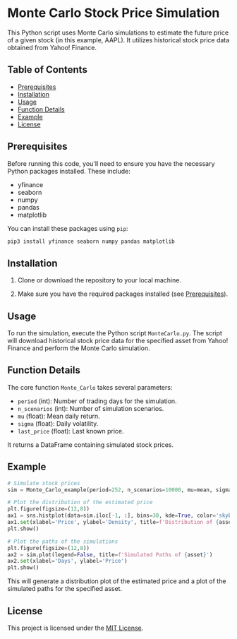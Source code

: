 # Monte Carlo Stock Price Simulation

This Python script uses Monte Carlo simulations to estimate the future price of a given stock (in this example, AAPL). It utilizes historical stock price data obtained from Yahoo! Finance.

## Table of Contents
- [Prerequisites](#prerequisites)
- [Installation](#installation)
- [Usage](#usage)
- [Function Details](#function-details)
- [Example](#example)
- [License](#license)

## Prerequisites

Before running this code, you'll need to ensure you have the necessary Python packages installed. These include:
- yfinance
- seaborn
- numpy
- pandas
- matplotlib

You can install these packages using `pip`:

```bash
pip3 install yfinance seaborn numpy pandas matplotlib
```

## Installation

1. Clone or download the repository to your local machine.

2. Make sure you have the required packages installed (see [Prerequisites](#prerequisites)).

## Usage

To run the simulation, execute the Python script `MonteCarlo.py`. The script will download historical stock price data for the specified asset from Yahoo! Finance and perform the Monte Carlo simulation.

## Function Details

The core function `Monte_Carlo` takes several parameters:

- `period` (int): Number of trading days for the simulation.
- `n_scenarios` (int): Number of simulation scenarios.
- `mu` (float): Mean daily return.
- `sigma` (float): Daily volatility.
- `last_price` (float): Last known price.

It returns a DataFrame containing simulated stock prices.

## Example

```python
# Simulate stock prices
sim = Monte_Carlo_example(period=252, n_scenarios=10000, mu=mean, sigma=vol, last_price=last_price)

# Plot the distribution of the estimated price
plt.figure(figsize=(12,8))
ax1 = sns.histplot(data=sim.iloc[-1, :], bins=30, kde=True, color='skyblue', stat='density')
ax1.set(xlabel='Price', ylabel='Density', title=f'Distribution of {asset} Estimated Price in 252 Days')
plt.show()

# Plot the paths of the simulations
plt.figure(figsize=(12,8))
ax2 = sim.plot(legend=False, title=f'Simulated Paths of {asset}')
ax2.set(xlabel='Days', ylabel='Price')
plt.show()
```

This will generate a distribution plot of the estimated price and a plot of the simulated paths for the specified asset.

## License

This project is licensed under the [MIT License](LICENSE).


